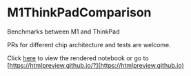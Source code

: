 # M1ThinkPadComparison

Benchmarks between M1 and ThinkPad

PRs for different chip architecture and tests are welcome.

Click [here](https://htmlpreview.github.io/?https://github.com/kailukowiak/JuliaPerformanceArchComparison/blob/main/ArchitectureComparison.jl.html)
to view the rendered notebook or go to [https://htmlpreview.github.io/?](https://htmlpreview.github.io)
